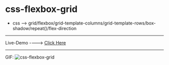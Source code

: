 # css-flexbox-grid

* css --> grid/flexbox/grid-template-columns/grid-template-rows/box-shadow/repeat()/flex-direction
  
--------------------------------------------------------------

Live-Demo ----> [Click Here](https://mohammadrezaei5.github.io/css-flexbox-grid/)

--------------------------------------------------------------

GIF:
![css-flexbox-grid](https://github.com/user-attachments/assets/033d32f7-8679-45e6-9601-d2fa5adf6cc8)
